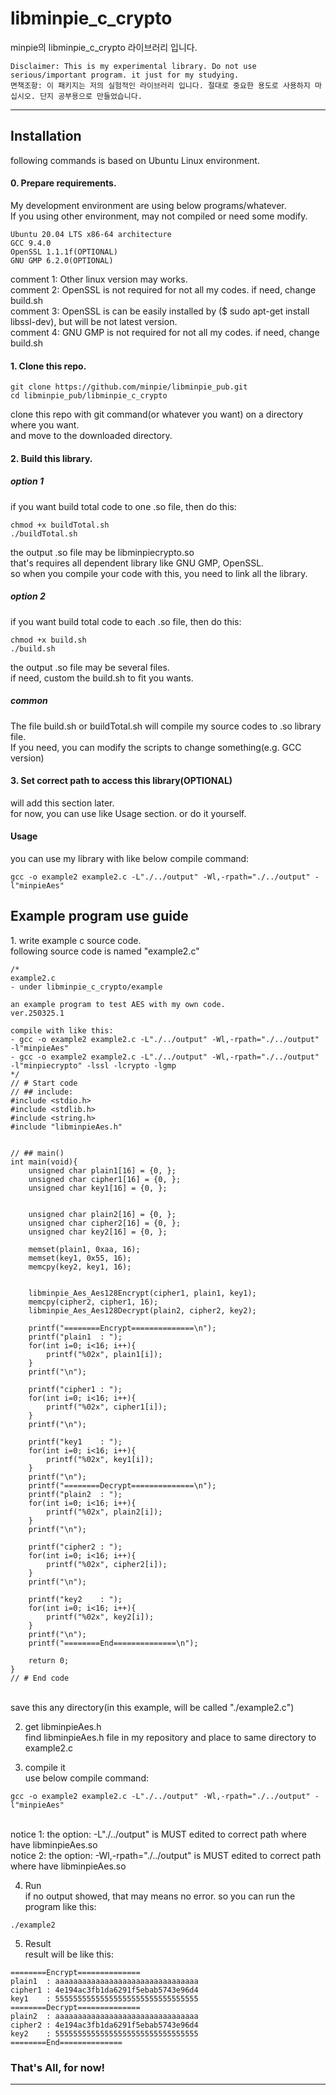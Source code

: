<h1>libminpie_c_crypto </h1>
minpie의 libminpie_c_crypto 라이브러리 입니다.<br>

```
Disclaimer: This is my experimental library. Do not use serious/important program. it just for my studying.
면책조항: 이 패키지는 저의 실험적인 라이브러리 입니다. 절대로 중요한 용도로 사용하지 마십시오. 단지 공부용으로 만들었습니다.
```

<hr>
<h2>Installation</h2>
following commands is based on Ubuntu Linux environment.<br>

<h4>0. Prepare requirements.</h4>
My development environment are using below programs/whatever.<br>
If you using other environment, may not compiled or need some modify.<br>

```
Ubuntu 20.04 LTS x86-64 architecture
GCC 9.4.0
OpenSSL 1.1.1f(OPTIONAL)
GNU GMP 6.2.0(OPTIONAL)
```

comment 1: Other linux version may works.<br>
comment 2: OpenSSL is not required for not all my codes. if need, change build.sh<br>
comment 3: OpenSSL is can be easily installed by ($ sudo apt-get install libssl-dev), but will be not latest version.<br>
comment 4: GNU GMP is not required for not all my codes. if need, change build.sh

<h4>1. Clone this repo.</h4>

```
git clone https://github.com/minpie/libminpie_pub.git
cd libminpie_pub/libminpie_c_crypto
```

clone this repo with git command(or whatever you want) on a directory where you want.<br>
and move to the downloaded directory.<br>

<h4>2. Build this library.</h4>

<h5>option 1</h5>

if you want build total code to one .so file, then do this:

```
chmod +x buildTotal.sh
./buildTotal.sh
```

the output .so file may be libminpiecrypto.so<br>
that's requires all dependent library like GNU GMP, OpenSSL.<br>
so when you compile your code with this, you need to link all the library.<br>

<h5>option 2</h5>

if you want build total code to each .so file, then do this:<br>

```
chmod +x build.sh
./build.sh
```

the output .so file may be several files.<br>
if need, custom the build.sh to fit you wants.<br>

<h5>common</h5>
The file build.sh or buildTotal.sh will compile my source codes to .so library file.<br>
If you need, you can modify the scripts to change something(e.g. GCC version)<br>

<h4>3. Set correct path to access this library(OPTIONAL)</h4>
will add this section later.<br>
for now, you can use like Usage section. or do it yourself.<br>

<h4>Usage</h4>
you can use my library with like below compile command:<br>

```
gcc -o example2 example2.c -L"./../output" -Wl,-rpath="./../output" -l"minpieAes"
```

<h2>Example program use guide</h2>
1. write example c source code.<br>
following source code is named "example2.c"<br>

```
/*
example2.c
- under libminpie_c_crypto/example

an example program to test AES with my own code.
ver.250325.1

compile with like this:
- gcc -o example2 example2.c -L"./../output" -Wl,-rpath="./../output" -l"minpieAes"
- gcc -o example2 example2.c -L"./../output" -Wl,-rpath="./../output" -l"minpiecrypto" -lssl -lcrypto -lgmp
*/
// # Start code
// ## include:
#include <stdio.h>
#include <stdlib.h>
#include <string.h>
#include "libminpieAes.h"


// ## main()
int main(void){
    unsigned char plain1[16] = {0, };
    unsigned char cipher1[16] = {0, };
    unsigned char key1[16] = {0, };
    

    unsigned char plain2[16] = {0, };
    unsigned char cipher2[16] = {0, };
    unsigned char key2[16] = {0, };

    memset(plain1, 0xaa, 16);
    memset(key1, 0x55, 16);
    memcpy(key2, key1, 16);


    libminpie_Aes_Aes128Encrypt(cipher1, plain1, key1);
    memcpy(cipher2, cipher1, 16);
    libminpie_Aes_Aes128Decrypt(plain2, cipher2, key2);

    printf("========Encrypt==============\n");
    printf("plain1  : ");
    for(int i=0; i<16; i++){
        printf("%02x", plain1[i]);
    }
    printf("\n");

    printf("cipher1 : ");
    for(int i=0; i<16; i++){
        printf("%02x", cipher1[i]);
    }
    printf("\n");

    printf("key1    : ");
    for(int i=0; i<16; i++){
        printf("%02x", key1[i]);
    }
    printf("\n");
    printf("========Decrypt==============\n");
    printf("plain2  : ");
    for(int i=0; i<16; i++){
        printf("%02x", plain2[i]);
    }
    printf("\n");

    printf("cipher2 : ");
    for(int i=0; i<16; i++){
        printf("%02x", cipher2[i]);
    }
    printf("\n");

    printf("key2    : ");
    for(int i=0; i<16; i++){
        printf("%02x", key2[i]);
    }
    printf("\n");
    printf("========End==============\n");

    return 0;
}
// # End code
```
<br>
save this any directory(in this example, will be called "./example2.c")<br>

2. get libminpieAes.h<br>
find libminpieAes.h file in my repository and place to same directory to example2.c<br>

3. compile it<br>
use below compile command:<br>
```
gcc -o example2 example2.c -L"./../output" -Wl,-rpath="./../output" -l"minpieAes"
```

<br>
notice 1: the option: -L"./../output" is MUST edited to correct path where have libminpieAes.so<br>
notice 2: the option: -Wl,-rpath="./../output" is MUST edited to correct path where have libminpieAes.so<br>

4. Run<br>
if no output showed, that may means no error. so you can run the program like this:<br>

```
./example2
```

5. Result<br>
result will be like this:<br>

```
========Encrypt==============
plain1  : aaaaaaaaaaaaaaaaaaaaaaaaaaaaaaaa
cipher1 : 4e194ac3fb1da6291f5ebab5743e96d4
key1    : 55555555555555555555555555555555
========Decrypt==============
plain2  : aaaaaaaaaaaaaaaaaaaaaaaaaaaaaaaa
cipher2 : 4e194ac3fb1da6291f5ebab5743e96d4
key2    : 55555555555555555555555555555555
========End==============
```

### That's All, for now!</h3>
<hr>